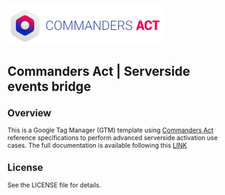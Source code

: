 [![Commanders Act Logo](/Screenshots/CommandersAct.png)](https://www.commandersact.com/)
# Commanders Act | Serverside events bridge
## Overview
This is a Google Tag Manager (GTM) template using [Commanders Act](https://www.commandersact.com/) reference specifications to perform advanced serverside activation use cases. The full documentation is available following this [LINK](https://doc.commandersact.com/features/sources/sources-catalog/gtm)

## License
See the LICENSE file for details.